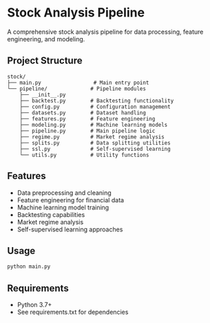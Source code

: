 # Stock Analysis Pipeline

A comprehensive stock analysis pipeline for data processing, feature engineering, and modeling.

## Project Structure

```
stock/
├── main.py                 # Main entry point
└── pipeline/              # Pipeline modules
    ├── __init__.py
    ├── backtest.py        # Backtesting functionality
    ├── config.py          # Configuration management
    ├── datasets.py        # Dataset handling
    ├── features.py        # Feature engineering
    ├── modeling.py        # Machine learning models
    ├── pipeline.py        # Main pipeline logic
    ├── regime.py          # Market regime analysis
    ├── splits.py          # Data splitting utilities
    ├── ssl.py             # Self-supervised learning
    └── utils.py           # Utility functions
```

## Features

- Data preprocessing and cleaning
- Feature engineering for financial data
- Machine learning model training
- Backtesting capabilities
- Market regime analysis
- Self-supervised learning approaches

## Usage

```python
python main.py
```

## Requirements

- Python 3.7+
- See requirements.txt for dependencies
